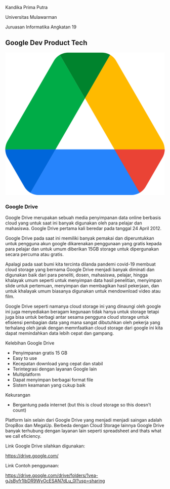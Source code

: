 Kandika Prima Putra

Universitas Mulawarman

Juruasan Informatika Angkatan 19

## Google Dev Product Tech

![](https://raw.githubusercontent.com/kandikaprima/Gdrive/main/Google_Drive_logo.png)

### Google Drive
Google Drive merupakan sebuah media penyimpanan data online berbasis cloud yang untuk saat ini banyak digunakan oleh para pelajar dan mahasiswa. Google Drive pertama kali beredar pada tanggal 24 April 2012.

Google Drive pada saat ini memiliki banyak pemakai dan diperuntukkan untuk pengguna akun google dikarenakan penggunaan yang gratis kepada para pelajar dan untuk umum diberikan 15GB storage untuk dipergunakan secara percuma atau gratis.

Apalagi pada saat bumi kita tercinta dilanda pandemi covid-19 membuat cloud storage yang bernama Google Drive menjadi banyak diminati dan digunakan baik dari para peneliti, dosen, mahasiswa, pelajar, hingga khalayak umum seperti untuk menyimpan data hasil penelitian, menyimpan slide untuk pertemuan, menyimpan dan membagikan hasil pekerjaan, dan untuk khalayak umum biasanya digunakan untuk mendownload video atau film.

Google Drive seperti namanya cloud storage ini yang dinaungi oleh google ini juga menyediakan beragam kegunaan tidak hanya untuk storage tetapi juga bisa untuk berbagi antar sesama pengguna cloud storage untuk efisiensi pembagian data yang mana sangat dibutuhkan oleh pekerja yang terhalang oleh jarak dengan memnfaatkan cloud storage dari google ini kita dapat memindahkan data lebih cepat dan gampang.


Kelebihan Google Drive
- Penyimpanan gratis 15 GB
- Easy to use
- Kecepatan download yang cepat dan stabil
- Terintegrasi dengan layanan Google lain
- Multiplatform
- Dapat menyimpan berbagai format file
- Sistem keamanan yang cukup baik

Kekurangan
- Bergantung pada internet (but this is cloud storage so this doesn't count)

Platform lain selain dari Google Drive yang menjadi menjadi saingan adalah DropBox dan MegaUp. Berbeda dengan Cloud Storage lainnya Google Drive banyak terhubung dengan layanan lain seperti spreadsheet and thats what we call eficiency.

Link Google Drive silahkan digunakan:

https://drive.google.com/

Link Contoh penggunaan:

https://drive.google.com/drive/folders/1vea-gJsByfr1IbDR9WyOcESAN7dLu_0l?usp=sharing
